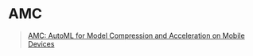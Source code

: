 # AMC



> [AMC: AutoML for Model Compression and Acceleration on Mobile Devices](https://arxiv.org/pdf/1802.03494.pdf)



